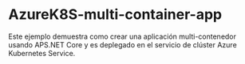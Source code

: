 # AzureK8S-multi-container-app
Este ejemplo demuestra como crear una aplicación multi-contenedor usando APS.NET Core y es deplegado en el servicio de clúster Azure Kubernetes Service.
